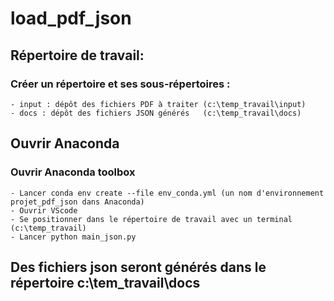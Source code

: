 # load_pdf_json

## Répertoire de travail:
  ### Créer un répertoire et ses sous-répertoires : 
    - input : dépôt des fichiers PDF à traiter (c:\temp_travail\input)
    - docs : dépôt des fichiers JSON générés   (c:\temp_travail\docs)

## Ouvrir Anaconda 
  ### Ouvrir Anaconda toolbox 
    - Lancer conda env create --file env_conda.yml (un nom d'environnement projet_pdf_json dans Anaconda) 
    - Ouvrir VScode 
    - Se positionner dans le répertoire de travail avec un terminal (c:\temp_travail)
    - Lancer python main_json.py

## Des fichiers json seront générés dans le répertoire c:\tem_travail\docs
